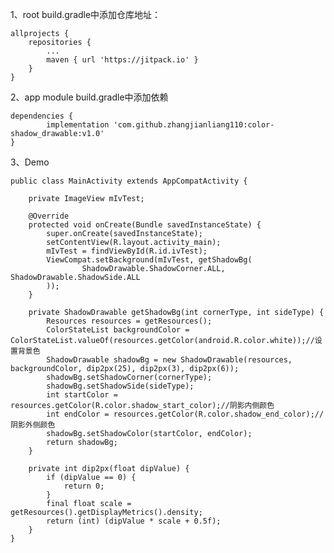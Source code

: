 1、root build.gradle中添加仓库地址：

	allprojects {
		repositories {
			...
			maven { url 'https://jitpack.io' }
		}
	}
2、app module build.gradle中添加依赖

	dependencies {
	        implementation 'com.github.zhangjianliang110:color-shadow_drawable:v1.0'
	}
	
3、Demo

```
public class MainActivity extends AppCompatActivity {

    private ImageView mIvTest;

    @Override
    protected void onCreate(Bundle savedInstanceState) {
        super.onCreate(savedInstanceState);
        setContentView(R.layout.activity_main);
        mIvTest = findViewById(R.id.ivTest);
        ViewCompat.setBackground(mIvTest, getShadowBg(
                ShadowDrawable.ShadowCorner.ALL, ShadowDrawable.ShadowSide.ALL
        ));
    }

    private ShadowDrawable getShadowBg(int cornerType, int sideType) {
        Resources resources = getResources();
        ColorStateList backgroundColor = ColorStateList.valueOf(resources.getColor(android.R.color.white));//设置背景色
        ShadowDrawable shadowBg = new ShadowDrawable(resources, backgroundColor, dip2px(25), dip2px(3), dip2px(6));
        shadowBg.setShadowCorner(cornerType);
        shadowBg.setShadowSide(sideType);
        int startColor = resources.getColor(R.color.shadow_start_color);//阴影内侧颜色
        int endColor = resources.getColor(R.color.shadow_end_color);//阴影外侧颜色
        shadowBg.setShadowColor(startColor, endColor);
        return shadowBg;
    }

    private int dip2px(float dipValue) {
        if (dipValue == 0) {
            return 0;
        }
        final float scale = getResources().getDisplayMetrics().density;
        return (int) (dipValue * scale + 0.5f);
    }
}

```
